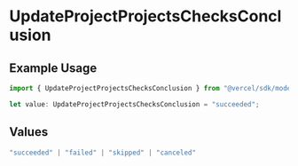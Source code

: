# UpdateProjectProjectsChecksConclusion

## Example Usage

```typescript
import { UpdateProjectProjectsChecksConclusion } from "@vercel/sdk/models/updateprojectop.js";

let value: UpdateProjectProjectsChecksConclusion = "succeeded";
```

## Values

```typescript
"succeeded" | "failed" | "skipped" | "canceled"
```